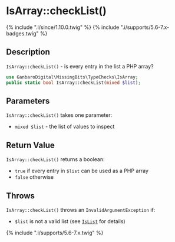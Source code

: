 # IsArray::checkList()

{% include ".i/since/1.10.0.twig" %}
{% include ".i/supports/5.6-7.x-badges.twig" %}

## Description

`IsArray::checkList()` - is every entry in the list a PHP array?

```php
use GanbaroDigital\MissingBits\TypeChecks\IsArray;
public static bool IsArray::checkList(mixed $list);
```

## Parameters

`IsArray::checkList()` takes one parameter:

* `mixed $list` - the list of values to inspect

## Return Value

`IsArray::checkList()` returns a boolean:

* `true` if every entry in `$list` can be used as a PHP array
* `false` otherwise

## Throws

`IsArray::checkList()` throws an `InvalidArgumentException` if:

* `$list` is not a valid list (see [`IsList`](IsList.class.html) for details)

{% include ".i/supports/5.6-7.x.twig" %}
